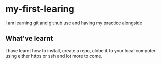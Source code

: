 # my-first-learing
I am learning git and github use and having my practice alongside
## What've learnt
I have learnt how to install, create a repo, clobe it to your local computer using either https or ssh and lot more to come.
